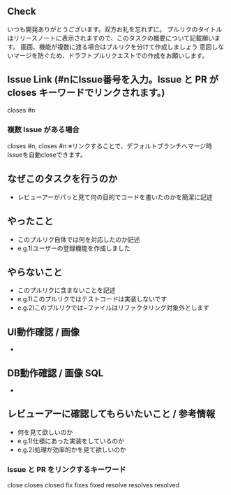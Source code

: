 ## Check
いつも開発ありがとうございます。双方お礼を忘れずに。
プルリクのタイトルはリリースノートに表示されますので、このタスクの概要について記載願います。
画面、機能が複数に渡る場合はプルリクを分けて作成しましょう
意図しないマージを防ぐため、ドラフトプルリクエストでの作成をお願いします。

## Issue Link (#nにIssue番号を入力。Issue と PR が closes キーワードでリンクされます。)
closes #n
### 複数 Issue がある場合
closes #n, closes #n
※リンクすることで、デフォルトブランチへマージ時 Issueを自動closeできます。

## なぜこのタスクを行うのか
- レビューアーがパッと見て何の目的でコードを書いたのかを簡潔に記述

## やったこと
- このプルリク自体では何を対応したのか記述
- e.g.1)ユーザーの登録機能を作成しました

## やらないこと
- このプルリクに含まないことを記述
- e.g.1)このプルリクではテストコードは実装しないです
- e.g.2)このプルリクでは~ファイルはリファクタリング対象外とします

## UI動作確認 / 画像
- 

## DB動作確認 / 画像 SQL
- 

## レビューアーに確認してもらいたいこと / 参考情報
- 何を見て欲しいのか
- e.g.1)仕様にあった実装をしているのか
- e.g.2)処理が効率的かを見て欲しいのか

### Issue と PR をリンクするキーワード
close
closes
closed
fix
fixes
fixed
resolve
resolves
resolved